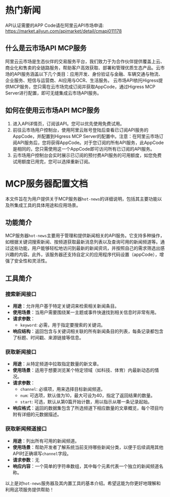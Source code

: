 # 热门新闻

API认证需要的APP Code请在阿里云API市场申请: https://market.aliyun.com/apimarket/detail/cmapi011178

## 什么是云市场API MCP服务

阿里云云市场是生态伙伴的交易服务平台，我们致力于为合作伙伴提供覆盖上云、商业化和售卖的全链路服务，帮助客户高效获取、部署和管理优质生态产品。云市场的API服务涵盖以下几个类目：应用开发、身份验证与金融、车辆交通与物流、企业服务、短信与运营商、AI应用与OCR、生活服务。
云市场API依托Higress提供MCP服务，您只需在云市场完成订阅并获取AppCode，通过Higress MCP Server进行配置，即可无缝集成云市场API服务。

## 如何在使用云市场API MCP服务

1. 进入API详情页，订阅该API。您可以优先使用免费试用。
2. 前往云市场用户控制台，使用阿里云账号登陆后查看已订阅API服务的AppCode，并配置到Higress MCP Server的配置中。注意：在阿里云市场订阅API服务后，您将获得AppCode。对于您订阅的所有API服务，此AppCode是相同的，您只需使用这一个AppCode即可访问所有已订阅的API服务。
3. 云市场用户控制台会实时展示已订阅的预付费API服务的可用额度，如您免费试用额度已用完，您可以选择重新订阅。

# MCP服务器配置文档

本文件旨在为用户提供关于MCP服务器`hot-news`的详细说明，包括其主要功能以及所集成工具的具体用途和应用场景。

## 功能简介

MCP服务器`hot-news`主要用于管理和提供新闻相关的API服务。它支持多种操作，如根据关键词搜索新闻、按频道获取最新消息列表以及查询可用的新闻频道等。通过这些功能，用户能够轻松地访问到最新的新闻资讯，并按照自己的需求筛选出感兴趣的内容。此外，该服务器还支持自定义的应用程序代码设置（appCode），增强了安全性和灵活性。

## 工具简介

### 搜索新闻接口
- **用途**：允许用户基于特定关键词来检索相关新闻条目。
- **使用场景**：当用户需要围绕某一主题或事件快速找到相关信息时非常有用。
- **请求参数**：
  - `keyword`: 必需，用于指定要搜索的关键词。
- **响应结构**：返回包含与关键词相关联的所有新闻条目的列表，每条记录都包含了标题、时间戳、来源链接等信息。

### 获取新闻接口
- **用途**：从特定频道中拉取指定数量的新文章。
- **使用场景**：适用于想要浏览某个特定领域（如科技、体育）内最新动态的情况。
- **请求参数**：
  - `channel`: 必填项，用来选择目标新闻频道。
  - `num`: 可选项，默认值为10，最大可设为40，指定了返回结果的数量。
  - `start`: 可选，默认从第0篇开始计数，用以指示从哪一条记录起始。
- **响应格式**：返回的数据集包含了所选频道下相应数量的文章概览，每个项目均附有详细的元数据描述。

### 获取新闻频道接口
- **用途**：列出所有可用的新闻频道。
- **使用场景**：帮助开发者了解系统当前支持哪些新闻分类，以便于后续调用其他API时正确填写`channel`字段。
- **请求参数**：无
- **响应内容**：一个简单的字符串数组，其中每个元素代表一个独立的新闻频道名称。

以上是对`hot-news`服务器及其内置工具的基本介绍。希望这能为你更好地理解和利用这项服务提供帮助！
